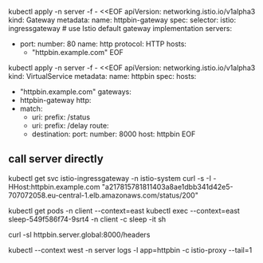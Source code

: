 kubectl apply -n server -f - <<EOF
apiVersion: networking.istio.io/v1alpha3
kind: Gateway
metadata:
  name: httpbin-gateway
spec:
  selector:
    istio: ingressgateway # use Istio default gateway implementation
  servers:
  - port:
      number: 80
      name: http
      protocol: HTTP
    hosts:
    - "httpbin.example.com"
EOF

kubectl apply -n server -f - <<EOF
apiVersion: networking.istio.io/v1alpha3
kind: VirtualService
metadata:
  name: httpbin
spec:
  hosts:
  - "httpbin.example.com"
  gateways:
  - httpbin-gateway
  http:
  - match:
    - uri:
        prefix: /status
    - uri:
        prefix: /delay
    route:
    - destination:
        port:
          number: 8000
        host: httpbin
EOF

## call server directly
kubectl get svc istio-ingressgateway -n istio-system
curl -s -I -HHost:httpbin.example.com "a217815781811403a8ae1dbb341d42e5-707072058.eu-central-1.elb.amazonaws.com/status/200"

kubectl get pods -n client --context=east 
kubectl exec --context=east sleep-549f586f74-9srt4 -n client -c sleep -it sh

curl -sI httpbin.server.global:8000/headers

kubectl --context west -n server logs -l app=httpbin -c istio-proxy --tail=1